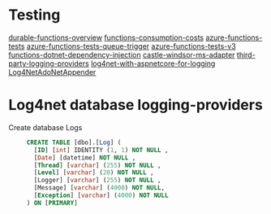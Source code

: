 # Testing
[durable-functions-overview](https://docs.microsoft.com/en-us/azure/azure-functions/durable/durable-functions-overview?tabs=csharp)
[functions-consumption-costs](https://docs.microsoft.com/en-us/azure/azure-functions/functions-consumption-costs)
[azure-functions-tests](https://github.com/Azure-Samples/azure-functions-tests)
[azure-functions-tests-queue-trigger](https://github.com/Azure-Samples/azure-functions-tests)
[azure-functions-tests-v3](https://docs.microsoft.com/en-us/azure/azure-functions/functions-test-a-function)
[functions-dotnet-dependency-injection](https://docs.microsoft.com/en-us/azure/azure-functions/functions-dotnet-dependency-injection)
[castle-windsor-ms-adapter](https://github.com/volosoft/castle-windsor-ms-adapter)
[third-party-logging-providers](https://docs.microsoft.com/en-us/aspnet/core/fundamentals/logging/?view=aspnetcore-3.1#third-party-logging-providers)
[log4net-with-aspnetcore-for-logging](https://dotnetthoughts.net/how-to-use-log4net-with-aspnetcore-for-logging/)
[Log4NetAdoNetAppender](https://github.com/microknights/Log4NetAdoNetAppender)


# Log4net database logging-providers
Create database Logs
```sql
  	 CREATE TABLE [dbo].[Log] ( 
	   [ID] [int] IDENTITY (1, 1) NOT NULL ,
	   [Date] [datetime] NOT NULL ,
	   [Thread] [varchar] (255) NOT NULL ,
	   [Level] [varchar] (20) NOT NULL ,
	   [Logger] [varchar] (255) NOT NULL ,
	   [Message] [varchar] (4000) NOT NULL,
	   [Exception] [varchar] (4000) NOT NULL 
	 ) ON [PRIMARY]
```